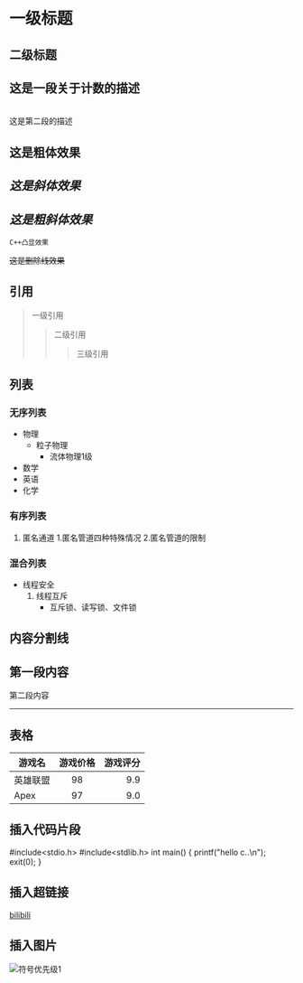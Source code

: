 # 一级标题
## 二级标题
## 这是一段关于计数的描述
<br>这是第二段的描述

## **这是粗体效果**
## *这是斜体效果*
## ***这是粗斜体效果***

`C++凸显效果`

~~这是删除线效果~~

## 引用
> 一级引用
>> 二级引用
>>> 三级引用

## 列表

### 无序列表
* 物理
  * 粒子物理
    * 流体物理1级
* 数学
* 英语
* 化学

### 有序列表
1. 匿名通道
   1.匿名管道四种特殊情况
   2.匿名管道的限制
### 混合列表
* 线程安全
  1. 线程互斥
      * 互斥锁、读写锁、文件锁
## 内容分割线
第一段内容
-----
第二段内容
*****
## 表格
游戏名|游戏价格|游戏评分
--|:--:|--:
英雄联盟|98|9.9
Apex|97|9.0
## 插入代码片段
 #include<stdio.h>
 #include<stdlib.h>
 int main()
 {
    printf("hello c..\n");
    exit(0);
 }
 ## 插入超链接
 [bilibili](https://www.bilibill.com"点击进入B站")
 ## 插入图片
 ![符号优先级1](C://Users//霍洪冰//Desktop//符号优先级1.png"符号优先级1")
